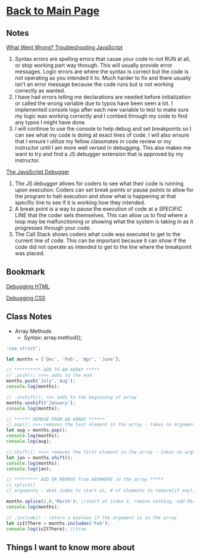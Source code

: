 # [Back to Main Page](https://reecerenninger.github.io/reading-notes/)

## Notes

[What Went Wrong? Troubleshooting JavaScript](https://developer.mozilla.org/en-US/docs/Learn/JavaScript/First_steps/What_went_wrong)

1. Syntax errors are spelling errors that cause your code to not RUN at all, or stop working part way through. This will usually provide error messages. Logic errors are where the syntax is correct but the code is not operating as you intended it to.  Much harder to fix and there usually isn't an error message because the code runs but is not working correctly as wanted.
2. I have had errors telling me declarations are needed before initialization or called the wrong variable due to typos have been seen a lot.  I implemented console logs after each new variable to test to make sure my logic was working correctly and I combed through my code to find any typos I might have done.
3. I will continue to use the console to help debug and set breakpoints so I can see what my code is doing at exact lines of code.  I will also ensure that I ensure I utilize my fellow classmates in code review or my instructor until I am more well versed in debugging.  This also makes me want to try and find a JS debugger extension that is approved by my instructor.

[The JavaScript Debugger](https://developer.mozilla.org/en-US/docs/Learn/Common_questions/What_are_browser_developer_tools#the_javascript_debugger)

1. The JS debugger allows for coders to see what their code is running upon execution.  Coders can set break points or pause points to allow for the program to halt execution and show what is happening at that specific line to see if it is working how they intended.
2. A break point is a way to pause the execution of code at a SPECIFIC LINE that the coder sets themselves.  This can allow us to find where a loop may be malfunctioning or showing what the system is taking in as it progresses through your code.
3. The Call Stack shows coders what code was executed to get to the current line of code.  This can be important because it can show if the code did not operate as intended to get to the line where the breakpoint was placed.

## Bookmark

[Debugging HTML](https://developer.mozilla.org/en-US/docs/Learn/HTML/Introduction_to_HTML/Debugging_HTML)

[Debugging CSS](https://developer.mozilla.org/en-US/docs/Learn/CSS/Building_blocks/Debugging_CSS)

## Class Notes

- Array Methods
  - Syntax: array.method();

```js
'use strict';

let months = ['Dec', 'Feb', 'Apr', 'June'];

// ********** ADD TO AN ARRAY *****
// .push(); >>>> adds to the end
months.push('July','Aug');
console.log(months);

// .unshift(); >>> adds to the beginning of array
months.unshift('January');
console.log(months);

// ****** REMOVE FROM AN ARRAY ******
//.pop(); >>> removes the last element in the array - takes no arguments, pop returns the popped element
let aug = months.pop();
console.log(months);
console.log(aug);

//.shift(); >>>> removes the first element in the array - takes no arguments; return the shifted element
let jan = months.shift();
console.log(months);
console.log(jan);

// ********* ADD OR REMOVE from ANYWHERE in the array *****
//.splice()
// arguments - what index to start at, # of elements to remove(if any), what to add (if any)

months.splice(2,0,'March'); //start at index 2, remove nothing, add March in at index 2
console.log(months);

// .include() - return a boolean if the argument is in the array
let isItThere = months.includes('Feb');
console.log(isItThere); //true
```

## Things I want to know more about

